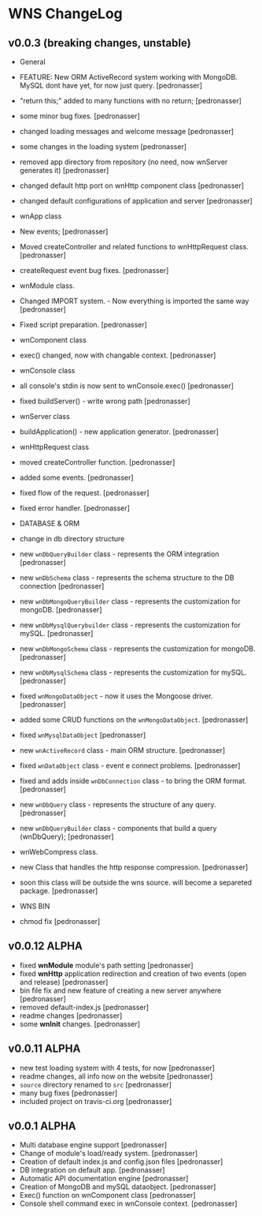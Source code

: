 WNS ChangeLog
========

## v0.0.3 (breaking changes, unstable)

- General
 - FEATURE: New ORM ActiveRecord system working with MongoDB. MySQL dont have yet, for now just query. [pedronasser]
 - "return this;" added to many functions with no return; [pedronasser]
 - some minor bug fixes. [pedronasser]
 - changed loading messages and welcome message [pedronasser]
 - some changes in the loading system [pedronasser]
 - removed app directory from repository (no need, now wnServer generates it) [pedronasser]
 - changed default http port on wnHttp component class [pedronasser]
 - changed default configurations of application and server [pedronasser]

- wnApp class
 - New events; [pedronasser]
 - Moved createController and related functions to wnHttpRequest class. [pedronasser]
 - createRequest event bug fixes. [pedronasser]

- wnModule class.
 - Changed IMPORT system. - Now everything is imported the same way [pedronasser]
 - Fixed script preparation. [pedronasser]

- wnComponent class
 - exec() changed, now with changable context. [pedronasser]

- wnConsole class
 - all console's stdin is now sent to wnConsole.exec() [pedronasser]
 - fixed buildServer() - write wrong path [pedronasser]

- wnServer class
 - buildApplication() - new application generator. [pedronasser]

- wnHttpRequest class
 - moved createController function. [pedronasser]
 - added some events. [pedronasser]
 - fixed flow of the request. [pedronasser]
 - fixed error handler. [pedronasser]

- DATABASE & ORM
 - change in db directory structure
 - new `wnDbQueryBuilder` class - represents the ORM integration [pedronasser]
 - new `wnDbSchema` class - represents the schema structure to the DB connection [pedronasser]
 - new `wnDbMongoQueryBuilder` class - represents the customization for mongoDB. [pedronasser]
 - new `wnDbMysqlQuerybuilder` class - represents the customization for mySQL. [pedronasser]
 - new `wnDbMongoSchema` class - represents the customization for mongoDB. [pedronasser]
 - new `wnDbMysqlSchema` class - represents the customization for mySQL. [pedronasser]
 - fixed `wnMongoDataObject` - now it uses the Mongoose driver. [pedronasser] 
 - added some CRUD functions on the `wnMongoDataObject`. [pedronasser]
 - fixed `wnMysqlDataObject` [pedronasser]
 - new `wnActiveRecord` class - main ORM structure. [pedronasser]
 - fixed `wnDataObject` class - event e connect problems. [pedronasser]
 - fixed and adds inside `wnDbConnection` class - to bring the ORM format. [pedronasser]
 - new `wnDbQuery` class - represents the structure of any query. [pedronasser]
 - new `wnDbQueryBuilder` class - components that build a query (wnDbQuery); [pedronasser]

- wnWebCompress class.
 - new Class that handles the http response compression. [pedronasser]
 - soon this class will be outside the wns source. will become a separeted package. [pedronasser]

- WNS BIN
 - chmod fix [pedronasser]

## v0.0.12 ALPHA
- fixed **wnModule** module's path setting [pedronasser]
- fixed **wnHttp** application redirection and creation of two events (open and release) [pedronasser]
- bin file fix and new feature of creating a new server anywhere [pedronasser]
- removed default-index.js [pedronasser]
- readme changes [pedronasser]
- some **wnInit** changes. [pedronasser]

## v0.0.11 ALPHA
- new test loading system with 4 tests, for now [pedronasser]
- readme changes, all info now on the website [pedronasser]
- `source` directory renamed to `src` [pedronasser]
- many bug fixes [pedronasser]
- included project on travis-ci.org [pedronasser]

## v0.0.1 ALPHA

- Multi database engine support [pedronasser]
- Change of module's load/ready system. [pedronasser]
- Creation of default index.js and config.json files [pedronasser]
- DB integration on default app. [pedronasser]
- Automatic API documentation engine [pedronasser]
- Creation of MongoDB and mySQL dataobject. [pedronasser]
- Exec() function on wnComponent class [pedronasser]
- Console shell command exec in wnConsole context. [pedronasser]